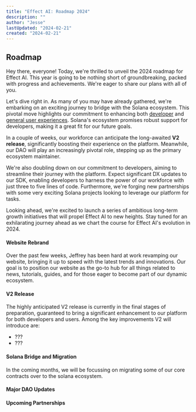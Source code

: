 ```yaml
---
title: "Effect AI: Roadmap 2024"
description: ""
author: "Jesse"
lastUpdated: "2024-02-21"
created: "2024-02-21"
---
```


## Roadmap

Hey there, everyone! Today, we're thrilled to unveil the 2024 roadmap for Effect AI. This year is going to be nothing short of groundbreaking, packed with progress and achievements. We're eager to share our plans with all of you.

Let's dive right in. As many of you may have already gathered, we're embarking on an exciting journey to bridge with the Solana ecosystem. This pivotal move highlights our commitment to enhancing both <u>developer</u> and <u>general user experiences</u>. Solana's ecosystem promises robust support for developers, making it a great fit for our future goals.

In a couple of weeks, our workforce can anticipate the long-awaited **V2 release**, significantly boosting their experience on the platform. Meanwhile, our DAO will play an increasingly pivotal role, stepping up as the primary ecosystem maintainer.

We're also doubling down on our commitment to developers, aiming to streamline their journey with the platform. Expect significant DX updates to our SDK, enabling developers to harness the power of our workforce with just three to five lines of code. Furthermore, we're forging new partnerships with some very exciting Solana projects looking to leverage our platform for tasks.

Looking ahead, we're excited to launch a series of ambitious long-term growth initiatives that will propel Effect AI to new heights. Stay tuned for an exhilarating journey ahead as we chart the course for Effect AI's evolution in 2024.

#### Website Rebrand

Over the past few weeks, Jeffrey has been hard at work revamping our website, bringing it up to speed with the latest trends and innovations. Our goal is to position our website as the go-to hub for all things related to news, tutorials, guides, and for those eager to become part of our dynamic ecosystem.

#### V2 Release

The highly anticipated V2 release is currently in the final stages of preparation, guaranteed to bring a significant enhancement to our platform for both developers and users. Among the key improvements V2 will introduce are:

- ???
- ???

#### Solana Bridge and Migration

In the coming months, we will be focussing on migrating some of our core contracts over to the solana ecosystem.

#### Major DAO Updates

#### Upcoming Partnerships
